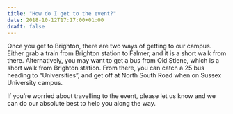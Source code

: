 ```yaml
---
title: "How do I get to the event?"
date: 2018-10-12T17:17:00+01:00
draft: false
---
```


Once you get to Brighton, there are two ways of getting to our campus. Either grab a train from Brighton station to Falmer, and it is a short walk from there. Alternatively, you may want to get a bus from Old Stiene, which is a short walk from Brighton station. From there, you can catch a 25 bus heading to “Universities”, and get off at North South Road when on Sussex University campus. 

If you’re worried about travelling to the event, please let us know and we can do our absolute best to help you along the way.

